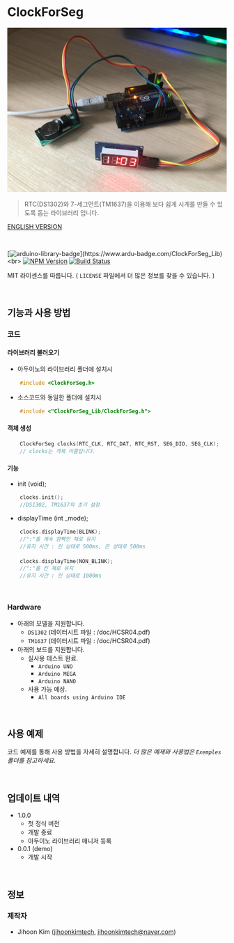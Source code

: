 # ClockForSeg
![exam](pics.jpg)
> RTC(DS1302)와 7-세그먼트(TM1637)을 이용해 보다 쉽게 시계를 만들 수 있도록 돕는 라이브러리 입니다.

[ENGLISH VERSION](https://github.com/jihoonkimtech/ClockForSeg_Lib/blob/master/README.md)

<br>

<!-- NPM Version -->
<!-- Build Status -->
[![arduino-library-badge](https://www.ardu-badge.com/badge/ClockForSeg_Lib.svg?)](https://www.ardu-badge.com/ClockForSeg_Lib)<br>
[![NPM Version][npm-image]][npm-url]    [![Build Status][travis-image]][travis-url]

MIT 라이센스를 따릅니다. ( ``LICENSE`` 파일에서 더 많은 정보를 찾을 수 있습니다. ) 

<br>

## 기능과 사용 방법

### 코드
#### 라이브러리 불러오기
- 아두이노의 라이브러리 폴더에 설치시
```C++
    #include <ClockForSeg.h>
```
- 소스코드와 동일한 폴더에 설치시
```C++
    #include <"ClockForSeg_Lib/ClockForSeg.h">
```
#### 객체 생성
```C++
    ClockForSeg clocks(RTC_CLK, RTC_DAT, RTC_RST, SEG_DIO, SEG_CLK);
    // clocks는 객체 이름입니다.
```

#### 기능
- init (void);
```C++
    clocks.init();
    //DS1302, TM1637의 초기 설정
```

- displayTime (int _mode);
```C++
    clocks.displayTime(BLINK);
    //":"를 계속 깜빡인 채로 유지
    //유지 시간 : 킨 상태로 500ms, 끈 상태로 500ms

    clocks.displayTime(NON_BLINK);
    //":"를 킨 채로 유지
    //유지 시간 : 킨 상태로 1000ms
```

<br>

### Hardware
- 아래의 모델을 지원합니다.
    - `DS1302` (데이터시트 파일 : /doc/HCSR04.pdf)
    - `TM1637` (데이터시트 파일 : /doc/HCSR04.pdf)
- 아래의 보드를 지원합니다.
    - 실사용 테스트 완료.
        - `Arduino UNO`
        - `Arduino MEGA`
        - `Arduino NANO`
    - 사용 가능 예상.
        - `All boards using Arduino IDE`

<br>

## 사용 예제
코드 예제를 통해 사용 방법을 자세히 설명합니다.
_더 많은 예제와 사용법은 ``Exemples`` 폴더를 참고하세요._

<br>

## 업데이트 내역

* 1.0.0
    * 첫 정식 버전
    * 개발 종료
    * 아두이노 라이브러리 매니저 등록
* 0.0.1 (demo)
    * 개발 시작 

<br>

## 정보
### 제작자
- Jihoon Kim ([jihoonkimtech](https://jihoonkimtech.github.io/), [jihoonkimtech@naver.com](mailto:jihoonkimtech@naver.com))




<!-- Markdown link & img dfn's -->
[npm-image]: https://img.shields.io/npm/v/datadog-metrics.svg?style=flat-square
[npm-url]: https://npmjs.org/package/datadog-metrics
[npm-downloads]: https://img.shields.io/npm/dm/datadog-metrics.svg?style=flat-square
[travis-image]: https://img.shields.io/travis/dbader/node-datadog-metrics/master.svg?style=flat-square
[travis-url]: https://travis-ci.org/dbader/node-datadog-metrics
[wiki]: https://github.com/yourname/yourproject/wiki
